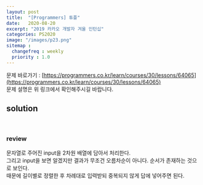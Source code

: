 ```yaml
---
layout: post
title:  "[Programmers] 튜플"
date:   2020-08-20
excerpt: "2019 카카오 개발자 겨울 인턴십"
categories: PS2020
image: "/images/p23.png"
sitemap :
  changefreq : weekly
  priority : 1.0
---
```


문제 바로가기 : [https://programmers.co.kr/learn/courses/30/lessons/64065](https://programmers.co.kr/learn/courses/30/lessons/64065)<br>
문제 설명은 위 링크에서 확인해주시길 바랍니다.
<br>
## solution
<script src="https://gist.github.com/yooniversal/5eb858d2fceaec00f0e5428e8e3bdbc9.js"></script>
<br>

### review
문자열로 주어진 input을 2차원 배열에 담아서 처리한다.<br>
그리고 input을 보면 알겠지만 결과가 무조건 오름차순이 아니다. 순서가 존재하는 것으로 보인다.<br>
때문에 길이별로 정렬한 후 차례대로 입력받되 중복되지 않게 답에 넣어주면 된다.

<script src="https://utteranc.es/client.js"
        repo="yooniversal/blog-comments"
        issue-term="pathname"
        theme="github-light"
        crossorigin="anonymous"
        async>
</script>
